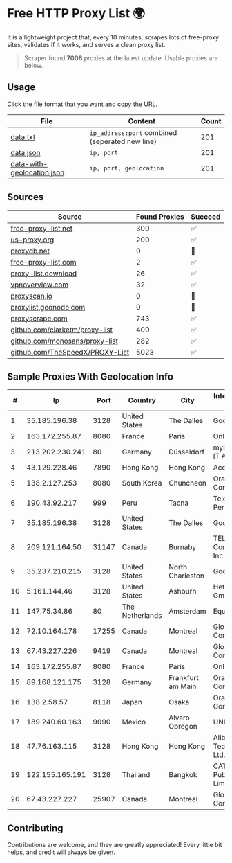 
# Free HTTP Proxy List 🌍

It is a lightweight project that, every 10 minutes, scrapes lots of free-proxy sites, validates if it works, and serves a clean proxy list.


> Scraper found **7008** proxies at the latest update. Usable proxies are below.

## Usage

Click the file format that you want and copy the URL.


|File|Content|Count|
|----|-------|-----|
|[data.txt](https://raw.githubusercontent.com/themiralay/Proxy-List-World/master/data.txt)|`ip_address:port` combined (seperated new line)|201|
|[data.json](https://raw.githubusercontent.com/themiralay/Proxy-List-World/master/data.json)|`ip, port`|201|
|[data-with-geolocation.json](https://raw.githubusercontent.com/themiralay/Proxy-List-World/master/data-with-geolocation.json)|`ip, port, geolocation`|201|

## Sources

|Source|Found Proxies|Succeed|
|------|-------------|-------|
|[free-proxy-list.net](https://free-proxy-list.net)|300|✅|
|[us-proxy.org](https://www.us-proxy.org)|200|✅|
|[proxydb.net](http://proxydb.net)|0|🚫|
|[free-proxy-list.com](https://free-proxy-list.com/?page=&port=&type%5B%5D=http&type%5B%5D=https&up_time=0&search=Search)|2|✅|
|[proxy-list.download](https://www.proxy-list.download/HTTP)|26|✅|
|[vpnoverview.com](https://vpnoverview.com/privacy/anonymous-browsing/free-proxy-servers)|32|✅|
|[proxyscan.io](https://www.proxyscan.io)|0|🚫|
|[proxylist.geonode.com](https://proxylist.geonode.com/api/proxy-list?limit=300&page=1&sort_by=lastChecked&sort_type=desc&protocols=http,https)|0|🚫|
|[proxyscrape.com](https://api.proxyscrape.com/v2/?request=displayproxies&protocol=http&timeout=10000&country=all&ssl=all&anonymity=all)|743|✅|
|[github.com/clarketm/proxy-list](https://raw.githubusercontent.com/clarketm/proxy-list/master/proxy-list-raw.txt)|400|✅|
|[github.com/monosans/proxy-list](https://raw.githubusercontent.com/monosans/proxy-list/main/proxies/http.txt)|282|✅|
|[github.com/TheSpeedX/PROXY-List](https://raw.githubusercontent.com/TheSpeedX/PROXY-List/master/http.txt)|5023|✅|


## Sample Proxies With Geolocation Info

|#|Ip|Port|Country|City|Internet Service Provider|
|-|--|----|-------|----|-------------------------|
|1|35.185.196.38|3128|United States|The Dalles|Google LLC|
|2|163.172.255.87|8080|France|Paris|Online S.A.S.|
|3|213.202.230.241|80|Germany|Düsseldorf|myLoc managed IT AG|
|4|43.129.228.46|7890|Hong Kong|Hong Kong|Aceville Pte.ltd|
|5|138.2.127.253|8080|South Korea|Chuncheon|Oracle Corporation|
|6|190.43.92.217|999|Peru|Tacna|Telefonica Del Peru|
|7|35.185.196.38|3128|United States|The Dalles|Google LLC|
|8|209.121.164.50|31147|Canada|Burnaby|TELUS Communications Inc.|
|9|35.237.210.215|3128|United States|North Charleston|Google LLC|
|10|5.161.144.46|3128|United States|Ashburn|Hetzner Online GmbH|
|11|147.75.34.86|80|The Netherlands|Amsterdam|Equinix Services|
|12|72.10.164.178|17255|Canada|Montreal|GloboTech Communications|
|13|67.43.227.226|9419|Canada|Montreal|GloboTech Communications|
|14|163.172.255.87|8080|France|Paris|Online S.A.S.|
|15|89.168.121.175|3128|Germany|Frankfurt am Main|Oracle Corporation|
|16|138.2.58.57|8118|Japan|Osaka|Oracle Corporation|
|17|189.240.60.163|9090|Mexico|Alvaro Obregon|UNINET|
|18|47.76.163.115|3128|Hong Kong|Hong Kong|Alibaba (US) Technology Co., Ltd.|
|19|122.155.165.191|3128|Thailand|Bangkok|CAT Telecom Public Company Limited|
|20|67.43.227.227|25907|Canada|Montreal|GloboTech Communications|



## Contributing

Contributions are welcome, and they are greatly appreciated! Every
little bit helps, and credit will always be given.

